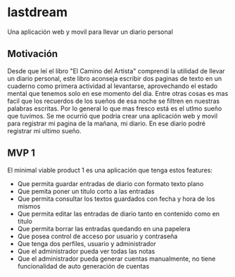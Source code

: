 # lastdream

Una aplicación web y movil para llevar un diario personal

## Motivación

Desde que leí el libro "El Camino del Artista" comprendí la utilidad de llevar un diario personal, este libro aconseja escribir dos paginas de texto en un cuaderno como primera actividad al levantarse, aprovechando el estado mental que tenemos solo en ese momento del dia. Entre otras cosas es mas facil que los recuerdos de los sueños de esa noche se filtren en nuestras palabras escritas. Por lo general lo que mas fresco está es el utlmo sueño que tuvimos. Se me ocurrió que podria crear una aplicación web y movil para registrar mi pagina de la mañana, mi diario. En ese diario podré registrar mi ultimo sueño.

## MVP 1

El minimal viable product 1 es una aplicación que tenga estos features:

* Que permita guardar entradas de diario con formato texto plano
* Que pemita poner un titulo corto a las entradas
* Que permita consultar los textos guardados con fecha y hora de los mismos
* Que permita editar las entradas de diario tanto en contenido como en titulo
* Que permita borrar las entradas quedando en una papelera
* Que posea control de acceso por usuario y contraseña
* Que tenga dos perfiles, usuario y administrador
* Que el administrador pueda ver todas las notas
* Que el administrador pueda generar cuentas manualmente, no tiene funcionalidad de auto generación de cuentas



